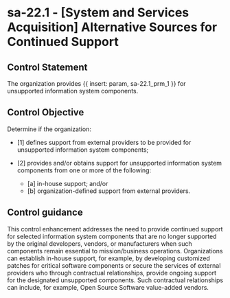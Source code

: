 # sa-22.1 - \[System and Services Acquisition\] Alternative Sources for Continued Support

## Control Statement

The organization provides {{ insert: param, sa-22.1_prm_1 }} for unsupported information system components.

## Control Objective

Determine if the organization:

- \[1\] defines support from external providers to be provided for unsupported information system components;

- \[2\] provides and/or obtains support for unsupported information system components from one or more of the following:

  - \[a\] in-house support; and/or
  - \[b\] organization-defined support from external providers.

## Control guidance

This control enhancement addresses the need to provide continued support for selected information system components that are no longer supported by the original developers, vendors, or manufacturers when such components remain essential to mission/business operations. Organizations can establish in-house support, for example, by developing customized patches for critical software components or secure the services of external providers who through contractual relationships, provide ongoing support for the designated unsupported components. Such contractual relationships can include, for example, Open Source Software value-added vendors.
